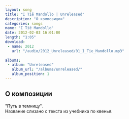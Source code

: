 ```yaml
---
layout: song
title: "I Tië Mandollo | Unreleased"
description: "О композиции"
categories: songs
name: "I Tië Mandollo"
date: 2012-02-03 16:01:00
length: "1:05"
download:
 - name: 2012
   url: "/audio/2012_Unreleased/01_I_Tie_Mandollo.mp3"
   
albums:
 - album: "Unreleased"
   album_url: "/albums/unreleased/"
   album_position: 1
---
```



## О композиции

"Путь в темницу".  
Название слизано с текста из учебника по квенья.  
  
